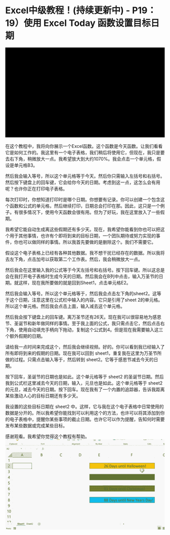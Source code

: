 # Excel中级教程！(持续更新中) - P19：19）使用 Excel Today 函数设置目标日期 

![](img/e92d5aca9a44d6cfbabd7746a6ec019f_0.png)

在这个教程中，我将向你展示一个Excel函数。这个函数是今天函数。让我们看看它是如何工作的。我这里有一个电子表格，我们稍后将使用它，但现在，我只是要去右下角，稍微放大一点。我希望放大到大约1070%。我会点击一个单元格，假设是单元格B3。

然后我会输入等号，所以这个单元格等于今天。然后你只需输入左括号和右括号。然后按下键盘上的回车键，它会给你今天的日期。考虑到这一点，这怎么会有用呢？也许你正在打印电子表格。

每次打印时，你想知道打印时是哪个日期。你想要有记录。你可以创建一个包含这个函数和公式的单元格，然后继续打印，日期总会打印在那。因此，这只是一个例子。有很多情况下，使用今天函数会很有用。但为了好玩，我在这里放入了一些假期。

我希望它能自动生成离这些假期还有多少天。现在，我希望你能看到你也可以把这个用于其他事情，也许有个即将到来的目标日期，一个团队期待或努力实现的事件，你也可以做同样的事情。所以我首先要做的是删除这个。我们不需要它。

假设这个电子表格上已经有各种其他数据。我不想干扰已经存在的数据。所以我将去左下角，点击加号以获取第二个工作表。然后，我会稍微放大一点。

然后我会在这里输入我的公式等于今天左括号和右括号。按下回车键。所以这总是会在我打开电子表格时生成今天的日期。然后我会在B列中点击，输入万圣节的日期。就这样，现在我所要做的就是回到Sheet1，点击单元格E2。

然后我会输入等号。所以这个单元格等于，然后我会点击左下角的sheet2。这等于这个日期，注意这里在公式栏中输入的内容。它只是引用了sheet 2的单元格。所以这个单元格。然后我会点击上面，输入减去这个单元格。

然后我会按下键盘上的回车键。离万圣节还有26天。现在我可以很容易地为感恩节、圣诞节和新年做同样的事情。至于我上面的公式，我只需点击它，然后点击右下角，使用自动填充手柄向下拖动，复制这个公式到4。但是现在我需要输入这三个额外假期的日期。

请给我一点时间来完成这个，然后我会继续视频。好的。你可以看到我已经输入了所有即将到来的假期的日期。现在我可以回到 sheet1，重复我在这里为万圣节所做的过程。只需点击输入等于，然后转到 sheet2。它等于感恩节减去今天的日期。

按下回车，圣诞节的日期也是如此。这个单元格等于 sheet2 的圣诞节日期。然后我到公式栏这里减去今天的日期，输入，元旦也是如此。这个单元格等于 sheet2 的元旦，减去今天的日期。按下回车。现在我有了一个内置的追踪器，告诉我距离某些激动人心的目标日期还有多少天。

我设置的这些目标日期在 sheet2 中。这样，它与我在这个电子表格中日常使用的数据是分开的。所以我希望你能找到可以利用这个的方法，也许可以将其添加到你的电子表格中，提醒你某些事项的截止日期。也许它可以作为提醒，告知何时需要发布某些数据或完成某些目标。

感谢观看。我希望你觉得这个教程有帮助。![](img/e92d5aca9a44d6cfbabd7746a6ec019f_2.png)
